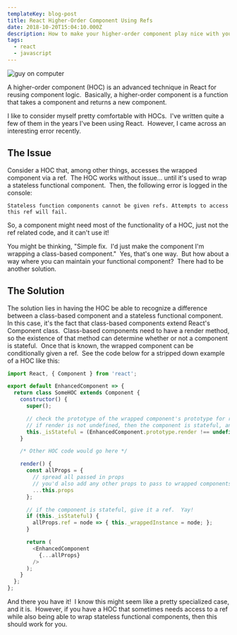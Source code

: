 ```yaml
---
templateKey: blog-post
title: React Higher-Order Component Using Refs
date: 2018-10-20T15:04:10.000Z
description: How to make your higher-order component play nice with your stateless functional components.
tags:
  - react
  - javascript
---
```


![guy on computer](/img/guy-on-comp.jpg)

A higher-order component (HOC) is an advanced technique in React for reusing component logic.  Basically, a higher-order component is a function that takes a component and returns a new component.

I like to consider myself pretty comfortable with HOCs.  I've written quite a few of them in the years I've been using React.  However, I came across an interesting error recently.

## The Issue

Consider a HOC that, among other things, accesses the wrapped component via a ref.  The HOC works without issue... until it's used to wrap a stateless functional component.  Then, the following error is logged in the console:


```
Stateless function components cannot be given refs. Attempts to access this ref will fail.
```


So, a component might need most of the functionality of a HOC, just not the ref related code, and it can't use it!

You might be thinking, "Simple fix.  I'd just make the component I'm wrapping a class-based component."  Yes, that's one way.  But how about a way where you can maintain your functional component?  There had to be another solution.

## The Solution

The solution lies in having the HOC be able to recognize a difference between a class-based component and a stateless functional component.  In this case, it's the fact that class-based components extend React's Component class.  Class-based components need to have a render method, so the existence of that method can determine whether or not a component is stateful.  Once that is known, the wrapped component can be conditionally given a ref.  See the code below for a stripped down example of a HOC like this:


```javascript
import React, { Component } from 'react';

export default EnhancedComponent => {
  return class SomeHOC extends Component {
    constructor() {
      super();

      // check the prototype of the wrapped component's prototype for render
      // if render is not undefined, then the component is stateful, and can have a ref
      this._isStateful = (EnhancedComponent.prototype.render !== undefined);
    }

    /* Other HOC code would go here */

    render() {
      const allProps = {
        // spread all passed in props
        // you'd also add any other props to pass to wrapped components here
        ...this.props
      };

      // if the component is stateful, give it a ref.  Yay!
      if (this._isStateful) {
        allProps.ref = node => { this._wrappedInstance = node; };
      }

      return (
        <EnhancedComponent
          {...allProps}
        />
      );
    }
  };
};
```


And there you have it!  I know this might seem like a pretty specialized case, and it is.  However, if you have a HOC that sometimes needs access to a ref while also being able to wrap stateless functional components, then this should work for you.